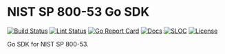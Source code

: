 # NIST SP 800-53 Go SDK

[![Build Status][build-status-svg]][build-status-url]
[![Lint Status][lint-status-svg]][lint-status-url]
[![Go Report Card][goreport-svg]][goreport-url]
[![Docs][docs-godoc-svg]][docs-godoc-url]
[![SLOC][loc-svg]][repo-url]
[![License][license-svg]][license-url]

Go SDK for NIST SP 800-53.


 [build-status-svg]: https://github.com/grokify/nist-sp-800-53/actions/workflows/ci.yaml/badge.svg?branch=master
 [build-status-url]: https://github.com/grokify/nist-sp-800-53/actions/workflows/ci.yaml
 [lint-status-svg]: https://github.com/grokify/nist-sp-800-53/actions/workflows/lint.yaml/badge.svg?branch=master
 [lint-status-url]: https://github.com/grokify/nist-sp-800-53/actions/workflows/lint.yaml
 [goreport-svg]: https://goreportcard.com/badge/github.com/grokify/nist-sp-800-53
 [goreport-url]: https://goreportcard.com/report/github.com/grokify/nist-sp-800-53
 [docs-godoc-svg]: https://pkg.go.dev/badge/github.com/grokify/nist-sp-800-53
 [docs-godoc-url]: https://pkg.go.dev/github.com/grokify/nist-sp-800-53/v2
 [license-svg]: https://img.shields.io/badge/license-MIT-blue.svg
 [license-url]: https://github.com/grokify/nist-sp-800-53/blob/master/LICENSE
 [used-by-svg]: https://sourcegraph.com/github.com/grokify/nist-sp-800-53/-/badge.svg
 [used-by-url]: https://sourcegraph.com/github.com/grokify/nist-sp-800-53?badge
 [loc-svg]: https://tokei.rs/b1/github/grokify/nist-sp-800-53
 [repo-url]: https://github.com/grokify/nist-sp-800-53